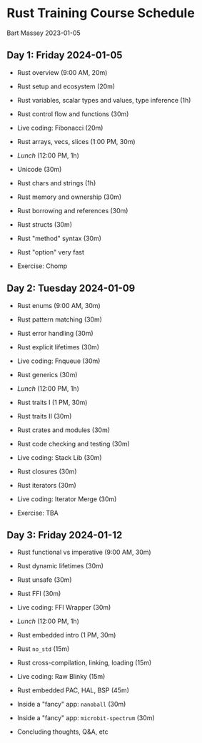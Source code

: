 # Rust Training Course Schedule
Bart Massey 2023-01-05

## Day 1: Friday 2024-01-05

* Rust overview (9:00 AM, 20m)
* Rust setup and ecosystem (20m)
* Rust variables, scalar types and values, type inference (1h)
* Rust control flow and functions (30m)
* Live coding: Fibonacci (20m)
* Rust arrays, vecs, slices (1:00 PM, 30m)

* *Lunch* (12:00 PM, 1h)

* Unicode (30m)
* Rust chars and strings (1h)
* Rust memory and ownership (30m)
* Rust borrowing and references (30m)
* Rust structs (30m)
* Rust "method" syntax (30m)
* Rust "option" very fast

* Exercise: Chomp

## Day 2: Tuesday 2024-01-09

* Rust enums (9:00 AM, 30m)
* Rust pattern matching (30m)
* Rust error handling (30m)
* Rust explicit lifetimes (30m)
* Live coding: Fnqueue (30m)
* Rust generics (30m)

* *Lunch* (12:00 PM, 1h)

* Rust traits I (1 PM, 30m)
* Rust traits II (30m)
* Rust crates and modules (30m)
* Rust code checking and testing (30m)
* Live coding: Stack Lib (30m)
* Rust closures (30m)
* Rust iterators (30m)
* Live coding: Iterator Merge (30m)

* Exercise: TBA

## Day 3: Friday 2024-01-12

* Rust functional vs imperative (9:00 AM, 30m)
* Rust dynamic lifetimes (30m)
* Rust unsafe (30m)
* Rust FFI (30m)
* Live coding: FFI Wrapper (30m)

* *Lunch* (12:00 PM, 1h)

* Rust embedded intro (1 PM, 30m)
* Rust `no_std` (15m)
* Rust cross-compilation, linking, loading (15m)
* Live coding: Raw Blinky (15m)
* Rust embedded PAC, HAL, BSP (45m)
* Inside a "fancy" app: `nanoball` (30m)
* Inside a "fancy" app: `microbit-spectrum` (30m)
* Concluding thoughts, Q&A, etc
